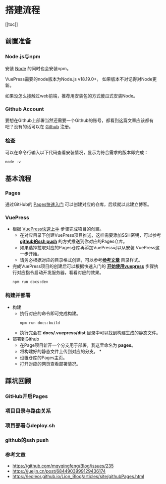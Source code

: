 # 搭建流程
[[toc]]

## 前置准备
### Node.js与npm
安装 [Node](https://nodejs.org/zh-cn/download/prebuilt-installer) 的同时也会安装npm。

VuePress需要的node版本为Node.js v18.19.0+，
如果版本不对记得对Node更新。

如果没怎么接触过web前端，推荐用安装包的方式傻瓜式安装Node。

### Github Account

要想在Github上部署当然还需要一个Github的账号，都看到这篇文章应该都有吧？没有的话可以在 [Github](https://github.com/signup) 注册。

### 检查
可以在命令行输入以下代码查看安装情况，显示为符合需求的版本即完成：
```
node -v
```

## 基本流程
### Pages
通过GitHub的 [Pages快速入门](https://docs.github.com/zh/pages/quickstart) 可以创建对应的仓库，后续就以此建立博客。

### VuePress
* 根据 [VuePress快速上手](https://vuepress.vuejs.org/zh/guide/getting-started.html) 步骤完成项目的创建。
  * 在对应目录下创建VuePress项目推送，这样需要添加SSH密钥，可以参考 [**github的ssh push**](../#github%E7%9A%84ssh-push) 的方式推送到你对应的Pages仓库。
  * 如果选择拉取对应的Pages仓库再添加VuePress可以从安装 VuePress这一步开始。
  * 请务必根据对应的目录格式创建，可以参考[**参考文章**](../#%E5%8F%82%E8%80%83%E6%96%87%E7%AB%A0) 目录样式。
* 完成VuePress项目的创建后可以根据快速入门的 [**开始使用vuepress**](https://vuepress.vuejs.org/zh/guide/getting-started.html#%E5%90%AF%E5%8A%A8%E5%BC%80%E5%8F%91%E6%9C%8D%E5%8A%A1%E5%99%A8)
步骤执行对应指令启动开发服务器，看看对应的效果。
  ```
  npm run docs:dev
  ```

### 构建并部署
* 构建
  * 执行对应的命令即可完成构建。
    ```
    npm run docs:build
    ```
  * 执行完会在 **docs/.vuepress/dist** 目录中可以找到构建生成的静态文件。
* 部署到Github
  * 在Page项目新开一个分支用于部署，我这里命名为 **pages**。
  * 将构建好的静态文件上传到对应的分支。
    * 
  * 设置仓库的Pages主页。
  * 打开对应的网页查看部署情况。

## 踩坑回顾
### GitHub开启Pages
### 项目目录与路由关系
### 项目部署与deploy.sh
### github的ssh push
### 参考文章
* <https://github.com/mqyqingfeng/Blog/issues/235>
* <https://juejin.cn/post/6844903999129436174>
* <https://leoleor.github.io/Lion_Blog/articles/site/githubPages.html>
